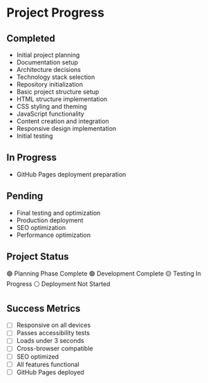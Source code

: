 # Project Progress

## Completed
- Initial project planning
- Documentation setup
- Architecture decisions
- Technology stack selection
- Repository initialization
- Basic project structure setup
- HTML structure implementation
- CSS styling and theming
- JavaScript functionality
- Content creation and integration
- Responsive design implementation
- Initial testing

## In Progress
- GitHub Pages deployment preparation

## Pending
- Final testing and optimization
- Production deployment
- SEO optimization
- Performance optimization

## Project Status
🟢 Planning Phase Complete
🟢 Development Complete
🟡 Testing In Progress
⚪ Deployment Not Started

## Success Metrics
- [ ] Responsive on all devices
- [ ] Passes accessibility tests
- [ ] Loads under 3 seconds
- [ ] Cross-browser compatible
- [ ] SEO optimized
- [ ] All features functional
- [ ] GitHub Pages deployed
